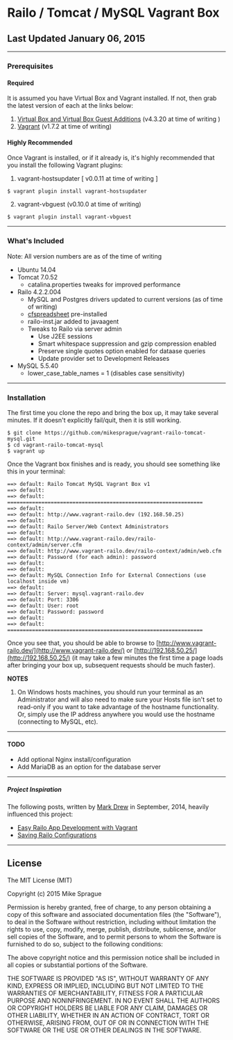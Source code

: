# Railo / Tomcat / MySQL Vagrant Box
## Last Updated January 06, 2015

--- 

### Prerequisites
#### Required
It is assumed you have Virtual Box and Vagrant installed. If not, then grab the latest version of each at the links below:
  1. [Virtual Box and Virtual Box Guest Additions](https://www.virtualbox.org/wiki/Downloads) (v4.3.20 at time of writing )
  2. [Vagrant](https://www.vagrantup.com/downloads.html) (v1.7.2 at time of writing)
  

#### Highly Recommended
Once Vagrant is installed, or if it already is, it's highly recommended that you install the following Vagrant plugins:
  1. vagrant-hostsupdater [ v0.0.11 at time of writing ]
  ```
  $ vagrant plugin install vagrant-hostsupdater
  ```
  2. vagrant-vbguest (v0.10.0 at time of writing)
  ```
  $ vagrant plugin install vagrant-vbguest
  ```

---
### What's Included
Note: All version numbers are as of the time of writing
* Ubuntu 14.04
* Tomcat 7.0.52
  * catalina.properties tweaks for improved performance
* Railo 4.2.2.004
  * MySQL and Postgres drivers updated to current versions (as of time of writing)
  * [cfspreadsheet](https://github.com/teamcfadvance/cfspreadsheet-railo) pre-installed
  * railo-inst.jar added to javaagent
  * Tweaks to Railo via server admin
    * Use J2EE sessions
    * Smart whitespace suppression and gzip compression enabled
    * Preserve single quotes option enabled for dataase queries
    * Update provider set to Development Releases
* MySQL 5.5.40
  * lower_case_table_names = 1 (disables case sensitivity)

---
### Installation
The first time you clone the repo and bring the box up, it may take several minutes. If it doesn't explicitly fail/quit, then it is still working.
```
$ git clone https://github.com/mikesprague/vagrant-railo-tomcat-mysql.git
$ cd vagrant-railo-tomcat-mysql
$ vagrant up
```

Once the Vagrant box finishes and is ready, you should see something like this in your terminal:
```
==> default: Railo Tomcat MySQL Vagrant Box v1
==> default:
==> default: ===============================================================
==> default:
==> default: http://www.vagrant-railo.dev (192.168.50.25)
==> default:
==> default: Railo Server/Web Context Administrators
==> default:
==> default: http://www.vagrant-railo.dev/railo-context/admin/server.cfm
==> default: http://www.vagrant-railo.dev/railo-context/admin/web.cfm
==> default: Password (for each admin): password
==> default:
==> default:
==> default: MySQL Connection Info for External Connections (use localhost inside vm)
==> default:
==> default: Server: mysql.vagrant-railo.dev
==> default: Port: 3306
==> default: User: root
==> default: Password: password
==> default:
==> default: ===============================================================
```
Once you see that, you should be able to browse to [http://www.vagrant-railo.dev/](http://www.vagrant-railo.dev/)
or
[http://192.168.50.25/](http://192.168.50.25/)
(it may take a few minutes the first time a page loads after bringing your box up, subsequent requests should be much faster).

**NOTES**
  1. On Windows hosts machines, you should run your terminal as an Administrator and will also need to make sure your Hosts file isn't set to read-only if you want to take advantage of the hostname functionality. Or, simply use the IP address anywhere you would use the hostname (connecting to MySQL, etc).

---
#### TODO
  - Add optional Nginx install/configuration
  - Add MariaDB as an option for the database server
  
---
##### Project Inspiration
The following posts, written by [Mark Drew](http://www.markdrew.co.uk/blog/) in September, 2014, heavily influenced this project:
  - [Easy Railo App Development with Vagrant](http://blog.cmdbase.io/easy-railo-development-with-vagrant/)
  - [Saving Railo Configurations](http://blog.cmdbase.io/saving-railo-configurations/)

---

License
---
The MIT License (MIT)

Copyright (c) 2015 Mike Sprague

Permission is hereby granted, free of charge, to any person obtaining a copy
of this software and associated documentation files (the "Software"), to deal
in the Software without restriction, including without limitation the rights
to use, copy, modify, merge, publish, distribute, sublicense, and/or sell
copies of the Software, and to permit persons to whom the Software is
furnished to do so, subject to the following conditions:

The above copyright notice and this permission notice shall be included in all
copies or substantial portions of the Software.

THE SOFTWARE IS PROVIDED "AS IS", WITHOUT WARRANTY OF ANY KIND, EXPRESS OR
IMPLIED, INCLUDING BUT NOT LIMITED TO THE WARRANTIES OF MERCHANTABILITY,
FITNESS FOR A PARTICULAR PURPOSE AND NONINFRINGEMENT. IN NO EVENT SHALL THE
AUTHORS OR COPYRIGHT HOLDERS BE LIABLE FOR ANY CLAIM, DAMAGES OR OTHER
LIABILITY, WHETHER IN AN ACTION OF CONTRACT, TORT OR OTHERWISE, ARISING FROM,
OUT OF OR IN CONNECTION WITH THE SOFTWARE OR THE USE OR OTHER DEALINGS IN THE
SOFTWARE.
